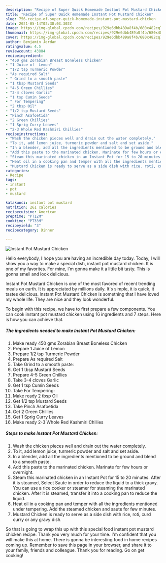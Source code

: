 ```yaml
---
description: "Recipe of Super Quick Homemade Instant Pot Mustard Chicken"
title: "Recipe of Super Quick Homemade Instant Pot Mustard Chicken"
slug: 756-recipe-of-super-quick-homemade-instant-pot-mustard-chicken
date: 2021-05-14T02:38:03.302Z
image: https://img-global.cpcdn.com/recipes/929e6dbb489a8f4b/680x482cq70/instant-pot-mustard-chicken-recipe-main-photo.jpg
thumbnail: https://img-global.cpcdn.com/recipes/929e6dbb489a8f4b/680x482cq70/instant-pot-mustard-chicken-recipe-main-photo.jpg
cover: https://img-global.cpcdn.com/recipes/929e6dbb489a8f4b/680x482cq70/instant-pot-mustard-chicken-recipe-main-photo.jpg
author: Benjamin Jordan
ratingvalue: 4.5
reviewcount: 43884
recipeingredient:
- "450 gms Zorabian Breast Boneless Chicken"
- "1 Juice of  Lemon"
- "1/2 tsp Turmeric Powder"
- "As required Salt"
- " Grind to a smooth paste"
- "1 tbsp Mustard Seeds"
- "4-5 Green Chillies"
- "3-4 cloves Garlic"
- "1 tsp Cumin Seeds"
- " For Tempering"
- "2 tbsp Oil"
- "1/2 tsp Mustard Seeds"
- "Pinch Asafoetida"
- "2 Green Chillies"
- "1 Sprig Curry Leaves"
- "2-3 Whole Red Kashmiri Chillies"
recipeinstructions:
- "Wash the chicken pieces well and drain out the water completely."
- "To it, add lemon juice, turmeric powder and salt and set aside."
- "In a blender, add all the ingredients mentioned to be ground and blend to a smooth paste."
- "Add this paste to the marinated chicken. Marinate for few hours or overnight."
- "Steam this marinated chicken in an Instant Pot for 15 to 20 minutes. After it is steamed, Select Saute in order to reduce the liquid to a thick gravy. You can use a rice cooker or steamer for steaming the marinated chicken. After it is steamed, transfer it into a cooking pan to reduce the liquid."
- "Heat oil in a cooking pan and temper with all the ingredients mentioned under tempering. Add the steamed chicken and saute for few minutes."
- "Mustard Chicken is ready to serve as a side dish with rice, roti, curd curry or any gravy dish."
categories:
- Recipe
tags:
- instant
- pot
- mustard

katakunci: instant pot mustard 
nutrition: 261 calories
recipecuisine: American
preptime: "PT12M"
cooktime: "PT33M"
recipeyield: "3"
recipecategory: Dinner

---
```



![Instant Pot Mustard Chicken](https://img-global.cpcdn.com/recipes/929e6dbb489a8f4b/680x482cq70/instant-pot-mustard-chicken-recipe-main-photo.jpg)

Hello everybody, I hope you are having an incredible day today. Today, I will show you a way to make a special dish, instant pot mustard chicken. It is one of my favorites. For mine, I'm gonna make it a little bit tasty. This is gonna smell and look delicious.



Instant Pot Mustard Chicken is one of the most favored of recent trending meals on earth. It is appreciated by millions daily. It's simple, it is quick, it tastes delicious. Instant Pot Mustard Chicken is something that I have loved my whole life. They are nice and they look wonderful.


To begin with this recipe, we have to first prepare a few components. You can cook instant pot mustard chicken using 16 ingredients and 7 steps. Here is how you can achieve that.

<!--inarticleads1-->

##### The ingredients needed to make Instant Pot Mustard Chicken:

1. Make ready 450 gms Zorabian Breast Boneless Chicken
1. Prepare 1 Juice of  Lemon
1. Prepare 1/2 tsp Turmeric Powder
1. Prepare As required Salt
1. Take  Grind to a smooth paste:
1. Get 1 tbsp Mustard Seeds
1. Prepare 4-5 Green Chillies
1. Take 3-4 cloves Garlic
1. Get 1 tsp Cumin Seeds
1. Take  For Tempering:
1. Make ready 2 tbsp Oil
1. Get 1/2 tsp Mustard Seeds
1. Take Pinch Asafoetida
1. Get 2 Green Chillies
1. Get 1 Sprig Curry Leaves
1. Make ready 2-3 Whole Red Kashmiri Chillies




<!--inarticleads2-->

##### Steps to make Instant Pot Mustard Chicken:

1. Wash the chicken pieces well and drain out the water completely.
1. To it, add lemon juice, turmeric powder and salt and set aside.
1. In a blender, add all the ingredients mentioned to be ground and blend to a smooth paste.
1. Add this paste to the marinated chicken. Marinate for few hours or overnight.
1. Steam this marinated chicken in an Instant Pot for 15 to 20 minutes. After it is steamed, Select Saute in order to reduce the liquid to a thick gravy. You can use a rice cooker or steamer for steaming the marinated chicken. After it is steamed, transfer it into a cooking pan to reduce the liquid.
1. Heat oil in a cooking pan and temper with all the ingredients mentioned under tempering. Add the steamed chicken and saute for few minutes.
1. Mustard Chicken is ready to serve as a side dish with rice, roti, curd curry or any gravy dish.




So that is going to wrap this up with this special food instant pot mustard chicken recipe. Thank you very much for your time. I'm confident that you will make this at home. There is gonna be interesting food in home recipes coming up. Remember to save this page in your browser, and share it to your family, friends and colleague. Thank you for reading. Go on get cooking!
